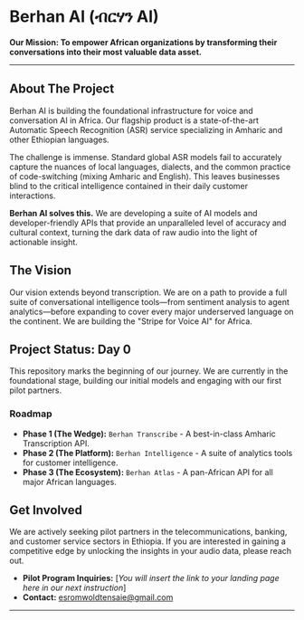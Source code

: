 # Berhan AI (ብርሃን AI)

**Our Mission: To empower African organizations by transforming their conversations into their most valuable data asset.**

---

## About The Project

Berhan AI is building the foundational infrastructure for voice and conversation AI in Africa. Our flagship product is a state-of-the-art Automatic Speech Recognition (ASR) service specializing in Amharic and other Ethiopian languages.

The challenge is immense. Standard global ASR models fail to accurately capture the nuances of local languages, dialects, and the common practice of code-switching (mixing Amharic and English). This leaves businesses blind to the critical intelligence contained in their daily customer interactions.

**Berhan AI solves this.** We are developing a suite of AI models and developer-friendly APIs that provide an unparalleled level of accuracy and cultural context, turning the dark data of raw audio into the light of actionable insight.

## The Vision

Our vision extends beyond transcription. We are on a path to provide a full suite of conversational intelligence tools—from sentiment analysis to agent analytics—before expanding to cover every major underserved language on the continent. We are building the "Stripe for Voice AI" for Africa.

## Project Status: Day 0

This repository marks the beginning of our journey. We are currently in the foundational stage, building our initial models and engaging with our first pilot partners.

### Roadmap
- **Phase 1 (The Wedge):** `Berhan Transcribe` - A best-in-class Amharic Transcription API.
- **Phase 2 (The Platform):** `Berhan Intelligence` - A suite of analytics tools for customer intelligence.
- **Phase 3 (The Ecosystem):** `Berhan Atlas` - A pan-African API for all major African languages.

## Get Involved

We are actively seeking pilot partners in the telecommunications, banking, and customer service sectors in Ethiopia. If you are interested in gaining a competitive edge by unlocking the insights in your audio data, please reach out.

- **Pilot Program Inquiries:** [*You will insert the link to your landing page here in our next instruction*]
- **Contact:** esromwoldtensaie@gmail.com

---
